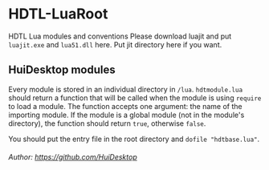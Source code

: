 # HDTL-LuaRoot

HDTL Lua modules and conventions
Please download luajit and put `luajit.exe` and `lua51.dll` here. Put jit directory here if you want.

## HuiDesktop modules

Every module is stored in an individual directory in `/lua`. `hdtmodule.lua` should return a function that will be called when the module is using `require` to load a module. The function accepts one argument: the name of the importing module. If the module is a global module (not in the module's directory), the function should return `true`, otherwise `false`.

You should put the entry file in the root directory and `dofile "hdtbase.lua"`.

###### Author: https://github.com/HuiDesktop